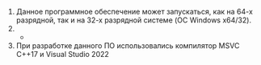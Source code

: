 1) Данное программное обеспечение может запускаться, как на 64-х разрядной, так и на 32-х разрядной системе (OC Windows x64/32).
2) -
3) При разработке данного ПО использовались компилятор MSVC C++17 и Visual Studio 2022
  

